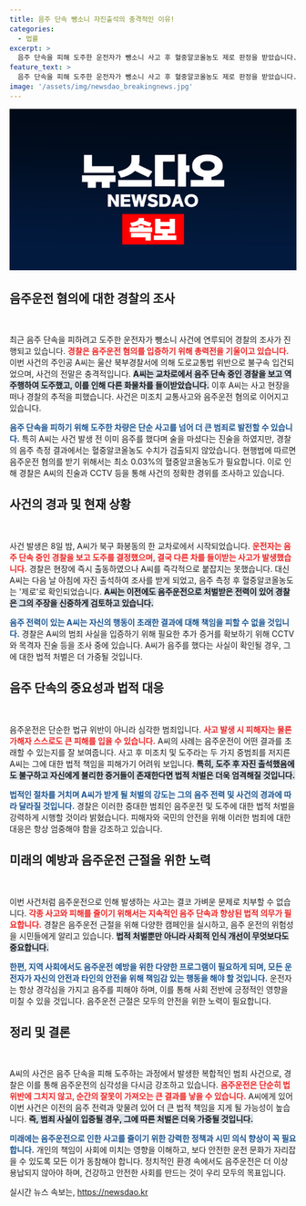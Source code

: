 ```yaml
---
title: 음주 단속 뺑소니 자진출석의 충격적인 이유!
categories:
  - 법률
excerpt: >
  음주 단속을 피해 도주한 운전자가 뺑소니 사고 후 혈중알코올농도 제로 판정을 받았습니다. 그러나 경찰은 과거 음주운전 전력과 CCTV 증거를 바탕으로 혐의 입증에 총력을 기울이고 있습니다. 클릭해서 이 의혹의 전말을 확인해보세요!
feature_text: >
  음주 단속을 피해 도주한 운전자가 뺑소니 사고 후 혈중알코올농도 제로 판정을 받았습니다. 그러나 경찰은 과거 음주운전 전력과 CCTV 증거를 바탕으로 혐의 입증에 총력을 기울이고 있습니다. 클릭해서 이 의혹의 전말을 확인해보세요!
image: '/assets/img/newsdao_breakingnews.jpg'
---
```


<p><img src="/assets/img/newsdao_breakingnews.jpg" alt="koreaapp 속보" /></p>

<h2 data-ke-size="size26">음주운전 혐의에 대한 경찰의 조사</h2>

<p data-ke-size="size16">&nbsp;</p>

<p>최근 음주 단속을 피하려고 도주한 운전자가 뺑소니 사건에 연루되어 경찰의 조사가 진행되고 있습니다. <b><span style="color: #ee2323;">경찰은 음주운전 혐의를 입증하기 위해 총력전을 기울이고 있습니다.</span></b> 이번 사건의 주인공 A씨는 울산 북부경찰서에 의해 도로교통법 위반으로 불구속 입건되었으며, 사건의 전말은 충격적입니다. <b><span style="background-color: #21538527;">A씨는 교차로에서 음주 단속 중인 경찰을 보고 역주행하여 도주했고, 이를 인해 다른 화물차를 들이받았습니다.</span></b> 이후 A씨는 사고 현장을 떠나 경찰의 추적을 피했습니다. 사건은 미조치 교통사고와 음주운전 혐의로 이어지고 있습니다.</p>

<p><b><span style="color: #1a5490;">음주 단속을 피하기 위해 도주한 차량은 단순 사고를 넘어 더 큰 범죄로 발전할 수 있습니다.</span></b> 특히 A씨는 사건 발생 전 이미 음주를 했다며 술을 마셨다는 진술을 하였지만, 경찰의 음주 측정 결과에서는 혈중알코올농도 수치가 검출되지 않았습니다. 현행법에 따르면 음주운전 혐의를 받기 위해서는 최소 0.03%의 혈중알코올농도가 필요합니다. 이로 인해 경찰은 A씨의 진술과 CCTV 등을 통해 사건의 정확한 경위를 조사하고 있습니다.</p>

<h2 data-ke-size="size26">사건의 경과 및 현재 상황</h2>

<p data-ke-size="size16">&nbsp;</p>

<p>사건 발생은 8일 밤, A씨가 북구 화봉동의 한 교차로에서 시작되었습니다. <b><span style="color: #ee2323;">운전자는 음주 단속 중인 경찰을 보고 도주를 결정했으며, 결국 다른 차를 들이받는 사고가 발생했습니다.</span></b> 경찰은 현장에 즉시 출동하였으나 A씨를 즉각적으로 붙잡지는 못했습니다. 대신 A씨는 다음 날 아침에 자진 출석하여 조사를 받게 되었고, 음주 측정 후 혈중알코올농도는 '제로'로 확인되었습니다. <b><span style="background-color: #21538527;">A씨는 이전에도 음주운전으로 처벌받은 전력이 있어 경찰은 그의 주장을 신중하게 검토하고 있습니다.</span></b></p>

<p><b><span style="color: #1a5490;">음주 전력이 있는 A씨는 자신의 행동이 초래한 결과에 대해 책임을 피할 수 없을 것입니다.</span></b> 경찰은 A씨의 범죄 사실을 입증하기 위해 필요한 추가 증거를 확보하기 위해 CCTV와 목격자 진술 등을 조사 중에 있습니다. A씨가 음주를 했다는 사실이 확인될 경우, 그에 대한 법적 처벌은 더 가중될 것입니다.</p>

<h2 data-ke-size="size26">음주 단속의 중요성과 법적 대응</h2>

<p data-ke-size="size16">&nbsp;</p>

<p>음주운전은 단순한 법규 위반이 아니라 심각한 범죄입니다. <b><span style="color: #ee2323;">사고 발생 시 피해자는 물론 가해자 스스로도 큰 피해를 입을 수 있습니다.</span></b> A씨의 사례는 음주운전이 어떤 결과를 초래할 수 있는지를 잘 보여줍니다. 사고 후 미조치 및 도주라는 두 가지 중범죄를 저지른 A씨는 그에 대한 법적 책임을 피해가기 어려워 보입니다. <b><span style="background-color: #21538527;">특히, 도주 후 자진 출석했음에도 불구하고 자신에게 불리한 증거들이 존재한다면 법적 처벌은 더욱 엄격해질 것입니다.</span></b></p>

<p><b><span style="color: #1a5490;">법적인 절차를 거치며 A씨가 받게 될 처벌의 강도는 그의 음주 전력 및 사건의 경과에 따라 달라질 것입니다.</span></b> 경찰은 이러한 중대한 범죄인 음주운전 및 도주에 대한 법적 처벌을 강력하게 시행할 것이라 밝혔습니다. 피해자와 국민의 안전을 위해 이러한 범죄에 대한 대응은 항상 엄중해야 함을 강조하고 있습니다.</p>

<h2 data-ke-size="size26">미래의 예방과 음주운전 근절을 위한 노력</h2>

<p data-ke-size="size16">&nbsp;</p>

<p>이번 사건처럼 음주운전으로 인해 발생하는 사고는 결코 가벼운 문제로 치부할 수 없습니다. <b><span style="color: #ee2323;">각종 사고와 피해를 줄이기 위해서는 지속적인 음주 단속과 향상된 법적 의무가 필요합니다.</span></b> 경찰은 음주운전 근절을 위해 다양한 캠페인을 실시하고, 음주 운전의 위험성을 시민들에게 알리고 있습니다. <b><span style="background-color: #21538527;">법적 처벌뿐만 아니라 사회적 인식 개선이 무엇보다도 중요합니다.</span></b></p>

<p><b><span style="color: #1a5490;">한편, 지역 사회에서도 음주운전 예방을 위한 다양한 프로그램이 필요하게 되며, 모든 운전자가 자신의 안전과 타인의 안전을 위해 책임감 있는 행동을 해야 할 것입니다.</span></b> 운전자는 항상 경각심을 가지고 음주를 피해야 하며, 이를 통해 사회 전반에 긍정적인 영향을 미칠 수 있을 것입니다. 음주운전 근절은 모두의 안전을 위한 노력이 필요합니다.</p>

<h2 data-ke-size="size26">정리 및 결론</h2>

<p data-ke-size="size16">&nbsp;</p>

<p>A씨의 사건은 음주 단속을 피해 도주하는 과정에서 발생한 복합적인 범죄 사건으로, 경찰은 이를 통해 음주운전의 심각성을 다시금 강조하고 있습니다. <b><span style="color: #ee2323;">음주운전은 단순히 법 위반에 그치지 않고, 순간의 잘못이 가져오는 큰 결과를 낳을 수 있습니다.</span></b> A씨에게 있어 이번 사건은 이전의 음주 전력과 맞물려 있어 더 큰 법적 책임을 지게 될 가능성이 높습니다. <b><span style="background-color: #21538527;">즉, 범죄 사실이 입증될 경우, 그에 따른 처벌은 더욱 가중될 것입니다.</span></b></p>

<p><b><span style="color: #1a5490;">미래에는 음주운전으로 인한 사고를 줄이기 위한 강력한 정책과 시민 의식 향상이 꼭 필요합니다.</span></b> 개인의 책임이 사회에 미치는 영향을 이해하고, 보다 안전한 운전 문화가 자리잡을 수 있도록 모든 이가 동참해야 합니다. 정치적인 환경 속에서도 음주운전은 더 이상 용납되지 않아야 하며, 건강하고 안전한 사회를 만드는 것이 우리 모두의 목표입니다.</p>
실시간 뉴스 속보는, <a href="https://newsdao.kr" rel="dofollow">https://newsdao.kr</a>


